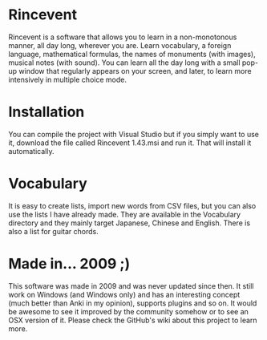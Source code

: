 # Rincevent
Rincevent is a software that allows you to learn in a non-monotonous manner, all day long, wherever you are. Learn vocabulary, a foreign language, mathematical formulas, the names of monuments (with images), musical notes (with sound). You can learn all the day long with a small pop-up window that regularly appears on your screen, and later, to learn more intensively in multiple choice mode.

# Installation
You can compile the project with Visual Studio but if you simply want to use it, download the file called Rincevent 1.43.msi and run it. That will install it automatically.

# Vocabulary
It is easy to create lists, import new words from CSV files, but you can also use the lists I have already made. They are available in the Vocabulary directory and they mainly target Japanese, Chinese and English. There is also a list for guitar chords.

# Made in... 2009 ;)
This software was made in 2009 and was never updated since then. It still work on Windows (and Windows only) and has an interesting concept (much better than Anki in my opinion), supports plugins and so on. It would be awesome to see it improved by the community somehow or to see an OSX version of it. Please check the GitHub's wiki about this project to learn more.
